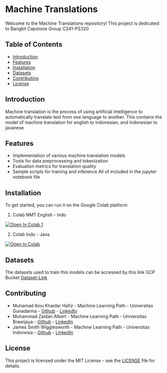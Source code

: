 # Machine Translations

Welcome to the Machine Translations repository! This project is dedicated to Bangkit Capstone Group C241-PS320

## Table of Contents
- [Introduction](#introduction)
- [Features](#features)
- [Installation](#installation)
- [Datasets](#datasets)
- [Contributing](#contributing)
- [License](#license)

## Introduction
Machine translation is the process of using artificial intelligence to automatically translate text from one language to another. This contains the model of machine translation for english to indonesian, and Indonesian to javanese

## Features
- Implementation of various machine translation models
- Tools for data preprocessing and tokenization
- Evaluation metrics for translation quality
- Sample scripts for training and inference
All of included in the jupyter notebook file

## Installation
To get started, you can run it on the Google Colab platform 
1. Colab NMT English - Indo <a target="_blank" href="https://colab.research.google.com/github/Bangkit-C241-PS320/Machine-Translation/blob/main/neural_machine_translation_with_keras_nlp_english_indo.ipynb">
  <img src="https://colab.research.google.com/assets/colab-badge.svg" alt="Open In Colab 1"/>
</a>
    
2. Colab Indo -  Java <a target="_blank" href="https://colab.research.google.com/github/Bangkit-C241-PS320/Machine-Translation/blob/main/neural_machine_translation_with_keras_nlp_indo_javanese.ipynb">
  <img src="https://colab.research.google.com/assets/colab-badge.svg" alt="Open In Colab"/>
</a>


## Datasets
The datasets used to train this models can be accessed by this link GCP Bucket [Dataset-Link](https://console.cloud.google.com/storage/browser/tourslate-model;tab=objects?forceOnBucketsSortingFiltering=true&authuser=1&project=tourslate-capstone)

## Contributing
- Muhamad Ibnu Khaidar Hafiz - Machine Learning Path - Universitas Gunadarma - [Github](https://github.com/Cleign1) - [LinkedIn](https://www.linkedin.com/in/muhamad-ibnu-khaidar-hafiz/)
- Muhammad Zaidan Albert - Machine Learning Path - Universitas Brawijaya - [Github](https://github.com/Zaideadlox) - [LinkedIn](https://www.linkedin.com/in/zaidanalbert/)
- James Smith Wigglesworth - Machine Learning Path - Universitas Indonesia - [Github](https://github.com/jamessmith404) - [LinkedIn](https://www.linkedin.com/in/james-smith-wigglesworth/)

## License
This project is licensed under the MIT License - see the [LICENSE](LICENSE) file for details.